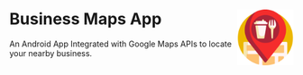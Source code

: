 # Business Maps App &nbsp; <img src="https://github.com/AnshSinghSonkhia/Business-Maps/blob/master/app/src/main/res/drawable-v24/restaurant.png" title="Business Maps App Logo" alt="Business Maps App Logo" width="100" height="100" align="right"/>&nbsp;
An Android App Integrated with Google Maps APIs to locate your nearby business.
